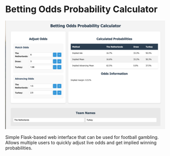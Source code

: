# Betting Odds Probability Calculator

![An illustration of the interface](./illustration.png)

Simple Flask-based web interface that can be used for football gambling. Allows multiple users to quickly adjust live odds and get implied winning probabilities. 


